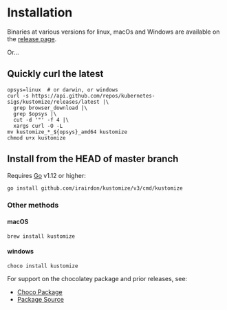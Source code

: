 [release page]: https://github.com/kubernetes-sigs/kustomize/releases
[Go]: https://golang.org

# Installation

Binaries at various versions for linux, macOs and Windows
are available on the [release page].

Or...

## Quickly curl the latest

```
opsys=linux  # or darwin, or windows
curl -s https://api.github.com/repos/kubernetes-sigs/kustomize/releases/latest |\
  grep browser_download |\
  grep $opsys |\
  cut -d '"' -f 4 |\
  xargs curl -O -L
mv kustomize_*_${opsys}_amd64 kustomize
chmod u+x kustomize
```

## Install from the HEAD of master branch

Requires [Go] v1.12 or higher:

<!-- @installkustomize @testAgainstLatestRelease -->
```
go install github.com/irairdon/kustomize/v3/cmd/kustomize
```

### Other methods

#### macOS

```
brew install kustomize
```

#### windows

```
choco install kustomize
```

For support on the chocolatey package
and prior releases, see:
- [Choco Package](https://chocolatey.org/packages/kustomize)
- [Package Source](https://github.com/kenmaglio/choco-kustomize)
